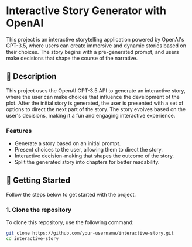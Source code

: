 # Interactive Story Generator with OpenAI

This project is an interactive storytelling application powered by OpenAI's GPT-3.5, where users can create immersive and dynamic stories based on their choices. The story begins with a pre-generated prompt, and users make decisions that shape the course of the narrative.

## 📝 Description

This project uses the OpenAI GPT-3.5 API to generate an interactive story, where the user can make choices that influence the development of the plot. After the initial story is generated, the user is presented with a set of options to direct the next part of the story. The story evolves based on the user's decisions, making it a fun and engaging interactive experience.

### Features
- Generate a story based on an initial prompt.
- Present choices to the user, allowing them to direct the story.
- Interactive decision-making that shapes the outcome of the story.
- Split the generated story into chapters for better readability.

## 🚀 Getting Started

Follow the steps below to get started with the project.

### 1. Clone the repository

To clone this repository, use the following command:


```bash
git clone https://github.com/your-username/interactive-story.git
cd interactive-story
